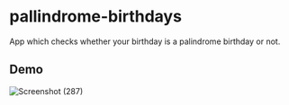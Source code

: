 # pallindrome-birthdays

App which checks whether your birthday is a palindrome birthday or not.

## Demo



![Screenshot (287)](https://user-images.githubusercontent.com/67150257/137698371-8dd3a904-c7f9-453c-a292-ab650b03148b.png)
